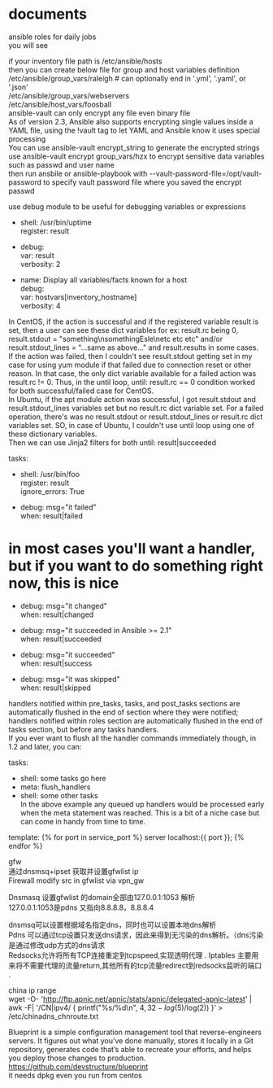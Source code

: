 # documents
ansible roles for daily jobs  
you will see  

if your inventory file path is /etc/ansible/hosts  	
then you can create below file for group and host variables definition  
/etc/ansible/group_vars/raleigh # can optionally end in '.yml', '.yaml', or '.json'  
/etc/ansible/group_vars/webservers  
/etc/ansible/host_vars/foosball  
ansible-vault can only encrypt any file even binary file  
As of version 2.3, Ansible also supports encrypting single values inside a YAML file, using the !vault tag to let YAML and Ansible know it uses special processing  
You can use ansible-vault encrypt_string to generate the encrypted strings  
use ansible-vault encrypt group_vars/hzx  to encrypt sensitive data variables such as passwd and user name  
then run ansbile or ansible-playbook with --vault-password-file=/opt/vault-password  to specify vault password file where you saved the encrypt passwd  

use debug module to be useful for debugging variables or expressions  
- shell: /usr/bin/uptime  
  register: result  
  
- debug:  
    var: result  
    verbosity: 2  
  
- name: Display all variables/facts known for a host  
  debug:  
    var: hostvars[inventory_hostname]  
    verbosity: 4  

In CentOS, if the action is successful and if the registered variable result is set, then a user can see these dict variables for ex: result.rc being 0, result.stdout = "something\nsomethingEsle\netc etc etc" and/or result.stdout_lines = "...same as above..." and result.results in some cases. If the action was failed, then I couldn't see result.stdout getting set in my case for using yum module if that failed due to connection reset or other reason. In that case, the only dict variable available for a failed action was result.rc != 0. Thus, in the until loop, until: result.rc == 0 condition worked for both successful/failed case for CentOS.  
In Ubuntu, if the apt module action was successful, I got result.stdout and result.stdout_lines variables set but no result.rc dict variable set. For a failed operation, there's was no result.stdout or result.stdout_lines or result.rc dict variables set. SO, in case of Ubuntu, I couldn't use until loop using one of these dictionary variables.  
Then we can use Jinja2 filters for both 
until: result|succeeded  

tasks:  

  - shell: /usr/bin/foo  
    register: result  
    ignore_errors: True  
  
  - debug: msg="it failed"  
    when: result|failed  

  # in most cases you'll want a handler, but if you want to do something right now, this is nice  
  - debug: msg="it changed"  
    when: result|changed  
  
  - debug: msg="it succeeded in Ansible >= 2.1"  
    when: result|succeeded  
  
  - debug: msg="it succeeded"  
    when: result|success  
  
  - debug: msg="it was skipped"  
    when: result|skipped  
  
handlers notified within pre_tasks, tasks, and post_tasks sections are automatically flushed in the end of section where they were notified;  
handlers notified within roles section are automatically flushed in the end of tasks section, but before any tasks handlers.  
If you ever want to flush all the handler commands immediately though, in 1.2 and later, you can:  
   
tasks:   
   - shell: some tasks go here  
   - meta: flush_handlers  
   - shell: some other tasks  
In the above example any queued up handlers would be processed early when the meta statement was reached. This is a bit of a niche case but can come in handy from time to time.

template:
{% for port in service_port %}
  server localhost:{{ port }};
{% endfor %}

gfw  
通过dnsmsq+ipset 获取并设置gfwlist ip  
Firewall modify src in gfwlist via vpn_gw  

Dnsmasq 设置gfwlist 的domain全部由127.0.0.1:1053 解析  
127.0.0.1:1053是pdns 又指向8.8.8.8，8.8.8.4  

dnsmsq可以设置根据域名指定dns，同时也可以设置本地dns解析  
Pdns 可以通过tcp设置只发送dns请求，因此来得到无污染的dns解析。（dns污染是通过修改udp方式的dns请求  
Redsocks允许将所有TCP连接重定到tcpspeed,实现透明代理 . 
Iptables 主要用来将不需要代理的流量return,其他所有的tcp流量redirect到redsocks监听的端口 . 


china ip range	
wget -O- 'http://ftp.apnic.net/apnic/stats/apnic/delegated-apnic-latest' | awk -F\| '/CN\|ipv4/ { printf("%s/%d\n", $4, 32-log($5)/log(2)) }' > /etc/chinadns_chnroute.txt

Blueprint is a simple configuration management tool that reverse-engineers servers. It figures out what you’ve done manually, stores it locally in a Git repository, generates code that’s able to recreate your efforts, and helps you deploy those changes to production.  
https://github.com/devstructure/blueprint  
it needs dpkg even you run from centos  
